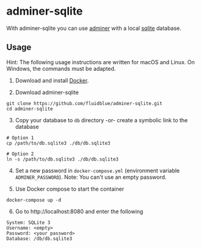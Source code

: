 # adminer-sqlite

With adminer-sqlite you can use [adminer](https://www.adminer.org) with a local [sqlite](https://sqlite.org) database.

## Usage

Hint: The following usage instructions are written for macOS and Linux. On Windows, the commands must be adapted.

1. Download and install [Docker](https://www.docker.com/).

2. Download adminer-sqlite
```
git clone https://github.com/fluidblue/adminer-sqlite.git
cd adminer-sqlite
```

3. Copy your database to `db` directory -or- create a symbolic link to the database
```
# Option 1
cp /path/to/db.sqlite3 ./db/db.sqlite3

# Option 2
ln -s /path/to/db.sqlite3 ./db/db.sqlite3
```

4. Set a new password in `docker-compose.yml` (environment variable `ADMINER_PASSWORD`).
Note: You can't use an empty password.

5. Use Docker compose to start the container
```
docker-compose up -d
```

6. Go to http://localhost:8080 and enter the following
```
System: SQLite 3
Username: <empty>
Password: <your password>
Database: /db/db.sqlite3
```
